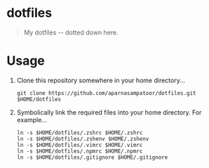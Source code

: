 dotfiles
========

> My dotfiles -- dotted down here.


# Usage

1. Clone this repository somewhere in your home directory...

    ```
    git clone https://github.com/aparnasampatoor/dotfiles.git $HOME/dotfiles
    ```

2. Symbolically link the required files into your home directory. For example...

    ```
    ln -s $HOME/dotfiles/.zshrc $HOME/.zshrc
    ln -s $HOME/dotfiles/.zshenv $HOME/.zshenv
    ln -s $HOME/dotfiles/.vimrc $HOME/.vimrc
    ln -s $HOME/dotfiles/.npmrc $HOME/.npmrc
    ln -s $HOME/dotfiles/.gitignore $HOME/.gitignore
    ```


